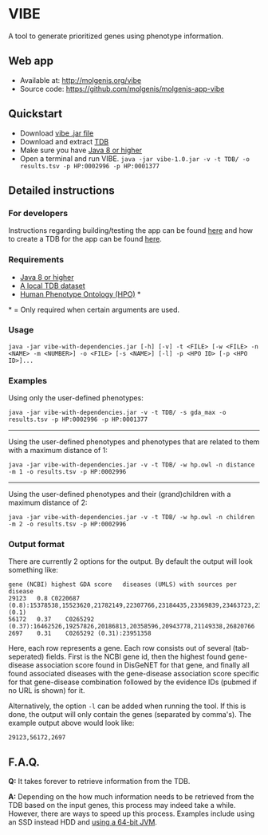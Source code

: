 # VIBE

A tool to generate prioritized genes using phenotype information.

## Web app
* Available at: http://molgenis.org/vibe
* Source code: https://github.com/molgenis/molgenis-app-vibe

## Quickstart

* Download [vibe .jar file][vibe_download]
* Download and extract [TDB][tdb_download]
* Make sure you have [Java 8 or higher][java_download]
* Open a terminal and run VIBE. `java -jar vibe-1.0.jar -v -t TDB/ -o results.tsv -p HP:0002996 -p HP:0001377`

## Detailed instructions

### For developers

Instructions regarding building/testing the app can be found [here](./app/README.md) and how to create a TDB for the app can be found [here](./database/README.md).

### Requirements

* [Java 8 or higher][java_download]
* [A local TDB dataset][tdb_download]
* [Human Phenotype Ontology (HPO)][hpo_owl] *

\* = Only required when certain arguments are used.

### Usage

`java -jar vibe-with-dependencies.jar [-h] [-v] -t <FILE> [-w <FILE> -n <NAME> -m <NUMBER>] -o <FILE> [-s <NAME>] [-l] -p <HPO ID> [-p <HPO ID>]...`

### Examples

Using only the user-defined phenotypes:

`java -jar vibe-with-dependencies.jar -v -t TDB/ -s gda_max -o results.tsv -p HP:0002996 -p HP:0001377`

---

Using the user-defined phenotypes and phenotypes that are related to them with a maximum distance of 1:

`java -jar vibe-with-dependencies.jar -v -t TDB/ -w hp.owl -n distance -m 1 -o results.tsv -p HP:0002996`

---

Using the user-defined phenotypes and their (grand)children with a maximum distance of 2:

`java -jar vibe-with-dependencies.jar -v -t TDB/ -w hp.owl -n children -m 2 -o results.tsv -p HP:0002996`

### Output format

There are currently 2 options for the output. By default the output will look something like:

```
gene (NCBI)	highest GDA score	diseases (UMLS) with sources per disease
29123	0.8	C0220687 (0.8):15378538,15523620,21782149,22307766,23184435,23369839,23463723,23494856,24088041,24838796,25125236,25187894,25413698,25424714,25464108,25741868,26633545,27667800,27900361,28250421,28708303,29224748,29565525|C1835764 (0.1)
56172	0.37	C0265292 (0.37):16462526,19257826,20186813,20358596,20943778,21149338,26820766
2697	0.31	C0265292 (0.31):23951358
```

Here, each row represents a gene. Each row consists out of several (tab-seperated) fields. First is the NCBI gene id, then the highest found gene-disease association score found in DisGeNET for that gene, and finally all found associated diseases with the gene-disease association score specific for that gene-disease combination followed by the evidence IDs (pubmed if no URL is shown) for it.

Alternatively, the option `-l` can be added when running the tool. If this is done, the output will only contain the genes (separated by comma's). The example output above would look like:

```
29123,56172,2697
```



## F.A.Q.

**Q:** It takes forever to retrieve information from the TDB.

**A:** Depending on the how much information needs to be retrieved from the TDB based on the input genes, this process may indeed take a while. However, there are ways to speed up this process. Examples include using an SSD instead HDD and [using a 64-bit JVM](https://jena.apache.org/documentation/tdb/architecture.html#caching-on-32-and-64-bit-java-systems).

[vibe_download]: https://github.com/molgenis/vibe/releases/latest
[java_download]:https://www.java.com/download
[tdb_download]: https://drive.google.com/open?id=1EGWuNFH_xLLBzykjXyqUuAnmO61TIaSN
[jena_download]:https://jena.apache.org/download/index.cgi
[jena_configure]: https://jena.apache.org/documentation/tools/#setting-up-your-environment
[hpo_owl]:http://purl.obolibrary.org/obo/hp.owl
